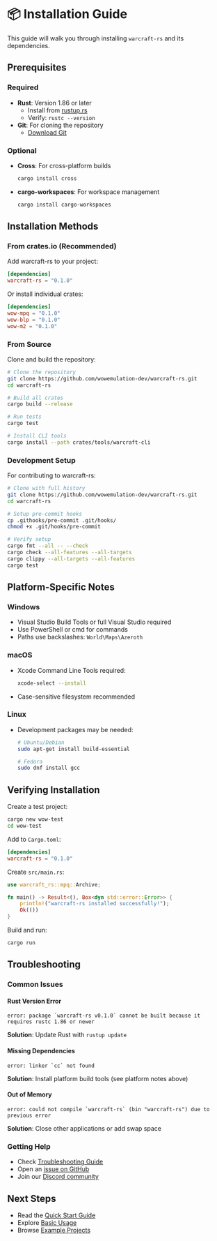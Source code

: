 # 📦 Installation Guide

This guide will walk you through installing `warcraft-rs` and its dependencies.

## Prerequisites

### Required

- **Rust**: Version 1.86 or later
  - Install from [rustup.rs](https://rustup.rs/)
  - Verify: `rustc --version`
- **Git**: For cloning the repository
  - [Download Git](https://git-scm.com/downloads)

### Optional

- **Cross**: For cross-platform builds

  ```bash
  cargo install cross
  ```

- **cargo-workspaces**: For workspace management

  ```bash
  cargo install cargo-workspaces
  ```

## Installation Methods

### From crates.io (Recommended)

Add warcraft-rs to your project:

```toml
[dependencies]
warcraft-rs = "0.1.0"
```

Or install individual crates:

```toml
[dependencies]
wow-mpq = "0.1.0"
wow-blp = "0.1.0"
wow-m2 = "0.1.0"
```

### From Source

Clone and build the repository:

```bash
# Clone the repository
git clone https://github.com/wowemulation-dev/warcraft-rs.git
cd warcraft-rs

# Build all crates
cargo build --release

# Run tests
cargo test

# Install CLI tools
cargo install --path crates/tools/warcraft-cli
```

### Development Setup

For contributing to warcraft-rs:

```bash
# Clone with full history
git clone https://github.com/wowemulation-dev/warcraft-rs.git
cd warcraft-rs

# Setup pre-commit hooks
cp .githooks/pre-commit .git/hooks/
chmod +x .git/hooks/pre-commit

# Verify setup
cargo fmt --all -- --check
cargo check --all-features --all-targets
cargo clippy --all-targets --all-features
cargo test
```

## Platform-Specific Notes

### Windows

- Visual Studio Build Tools or full Visual Studio required
- Use PowerShell or cmd for commands
- Paths use backslashes: `World\Maps\Azeroth`

### macOS

- Xcode Command Line Tools required:

  ```bash
  xcode-select --install
  ```

- Case-sensitive filesystem recommended

### Linux

- Development packages may be needed:

  ```bash
  # Ubuntu/Debian
  sudo apt-get install build-essential

  # Fedora
  sudo dnf install gcc
  ```

## Verifying Installation

Create a test project:

```bash
cargo new wow-test
cd wow-test
```

Add to `Cargo.toml`:

```toml
[dependencies]
warcraft-rs = "0.1.0"
```

Create `src/main.rs`:

```rust
use warcraft_rs::mpq::Archive;

fn main() -> Result<(), Box<dyn std::error::Error>> {
    println!("warcraft-rs installed successfully!");
    Ok(())
}
```

Build and run:

```bash
cargo run
```

## Troubleshooting

### Common Issues

#### Rust Version Error

```text
error: package `warcraft-rs v0.1.0` cannot be built because it requires rustc 1.86 or newer
```

**Solution**: Update Rust with `rustup update`

#### Missing Dependencies

```text
error: linker `cc` not found
```

**Solution**: Install platform build tools (see platform notes above)

#### Out of Memory

```text
error: could not compile `warcraft-rs` (bin "warcraft-rs") due to previous error
```

**Solution**: Close other applications or add swap space

### Getting Help

- Check [Troubleshooting Guide](troubleshooting.md)
- Open an [issue on GitHub](https://github.com/wowemulation-dev/warcraft-rs/issues)
- Join our [Discord community](https://discord.gg/warcraft-rs)

## Next Steps

- Read the [Quick Start Guide](quick-start.md)
- Explore [Basic Usage](basic-usage.md)
- Browse [Example Projects](https://github.com/wowemulation-dev/warcraft-rs/tree/main/examples)
